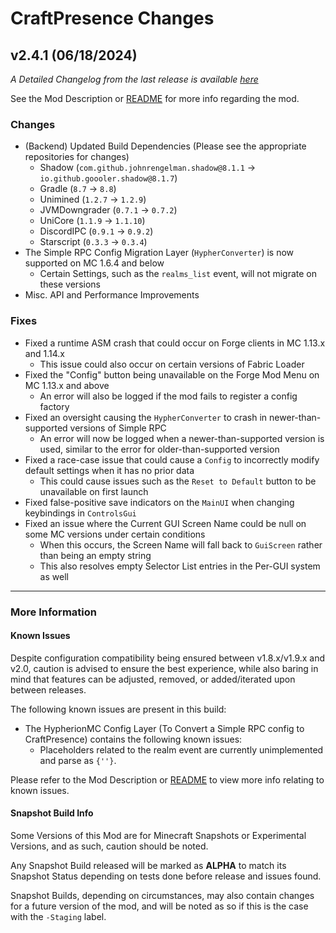 # CraftPresence Changes

## v2.4.1 (06/18/2024)

_A Detailed Changelog from the last release is
available [here](https://gitlab.com/CDAGaming/CraftPresence/-/compare/release%2Fv2.4.0...release%2Fv2.4.1)_

See the Mod Description or [README](https://gitlab.com/CDAGaming/CraftPresence) for more info regarding the mod.

### Changes

* (Backend) Updated Build Dependencies (Please see the appropriate repositories for changes)
    * Shadow (`com.github.johnrengelman.shadow@8.1.1` -> `io.github.goooler.shadow@8.1.7`)
    * Gradle (`8.7` -> `8.8`)
    * Unimined (`1.2.7` -> `1.2.9`)
    * JVMDowngrader (`0.7.1` -> `0.7.2`)
    * UniCore (`1.1.9` -> `1.1.10`)
    * DiscordIPC (`0.9.1` -> `0.9.2`)
    * Starscript (`0.3.3` -> `0.3.4`)
* The Simple RPC Config Migration Layer (`HypherConverter`) is now supported on MC 1.6.4 and below
    * Certain Settings, such as the `realms_list` event, will not migrate on these versions
* Misc. API and Performance Improvements

### Fixes

* Fixed a runtime ASM crash that could occur on Forge clients in MC 1.13.x and 1.14.x
    * This issue could also occur on certain versions of Fabric Loader
* Fixed the "Config" button being unavailable on the Forge Mod Menu on MC 1.13.x and above
    * An error will also be logged if the mod fails to register a config factory
* Fixed an oversight causing the `HypherConverter` to crash in newer-than-supported versions of Simple RPC
    * An error will now be logged when a newer-than-supported version is used, similar to the error for
      older-than-supported version
* Fixed a race-case issue that could cause a `Config` to incorrectly modify default settings when it has no prior data
    * This could cause issues such as the `Reset to Default` button to be unavailable on first launch
* Fixed false-positive save indicators on the `MainUI` when changing keybindings in `ControlsGui`
* Fixed an issue where the Current GUI Screen Name could be null on some MC versions under certain conditions
    * When this occurs, the Screen Name will fall back to `GuiScreen` rather than being an empty string
    * This also resolves empty Selector List entries in the Per-GUI system as well

___

### More Information

#### Known Issues

Despite configuration compatibility being ensured between v1.8.x/v1.9.x and v2.0,
caution is advised to ensure the best experience, while also baring in mind that features can be adjusted, removed, or
added/iterated upon between releases.

The following known issues are present in this build:

* The HypherionMC Config Layer (To Convert a Simple RPC config to CraftPresence) contains the following known issues:
    * Placeholders related to the realm event are currently unimplemented and parse as `{''}`.

Please refer to the Mod Description or [README](https://gitlab.com/CDAGaming/CraftPresence) to view more info relating
to known issues.

#### Snapshot Build Info

Some Versions of this Mod are for Minecraft Snapshots or Experimental Versions, and as such, caution should be noted.

Any Snapshot Build released will be marked as **ALPHA** to match its Snapshot Status depending on tests done before
release
and issues found.

Snapshot Builds, depending on circumstances, may also contain changes for a future version of the mod, and will be noted
as so if this is the case with the `-Staging` label.
